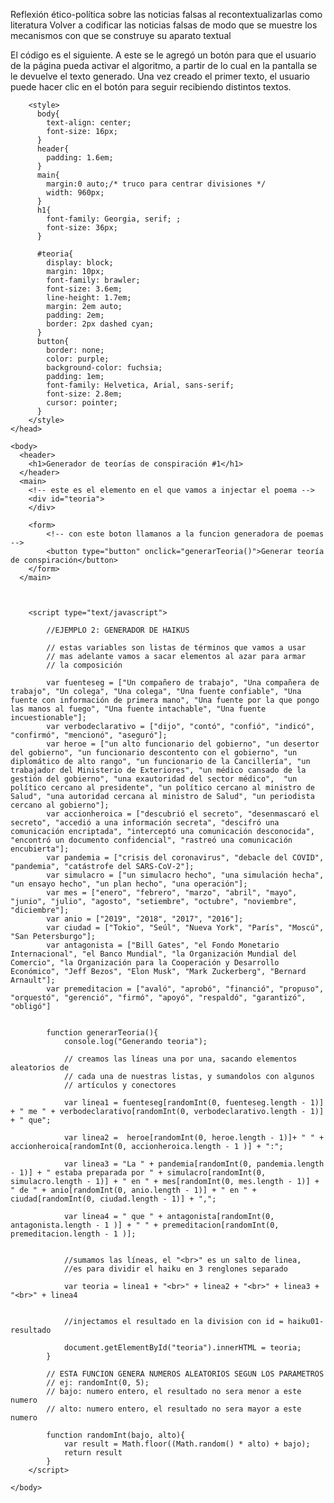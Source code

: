 

Reflexión ético-política sobre las noticias falsas al recontextualizarlas como literatura 
Volver a codificar las noticias falsas de modo que se muestre los mecanismos con que se construye su aparato textual 


El código es el siguiente. A este se le agregó un botón para que el usuario de la página pueda activar el algoritmo, a partir de lo cual en la pantalla se le devuelve el texto generado. Una vez creado el primer texto, el usuario puede hacer clic en el botón para seguir recibiendo distintos textos.  


<!DOCTYPE html>
<html>
    <head>
        <meta charset="utf-8" />
        <title> Generador de teorías de conspiración </title>

        <style>
          body{
            text-align: center;
            font-size: 16px;
          }
          header{
            padding: 1.6em;
          }
          main{
            margin:0 auto;/* truco para centrar divisiones */
            width: 960px;
          }
          h1{
          	font-family: Georgia, serif; ;
          	font-size: 36px;
          }

          #teoria{
          	display: block;
          	margin: 10px;
          	font-family: brawler;
          	font-size: 3.6em;
            line-height: 1.7em;
            margin: 2em auto;
            padding: 2em;
            border: 2px dashed cyan;
          }
          button{
            border: none;
            color: purple;
            background-color: fuchsia;
            padding: 1em;
            font-family: Helvetica, Arial, sans-serif;
            font-size: 2.8em;
            cursor: pointer;
          }
        </style>
    </head>

    <body>
      <header>
        <h1>Generador de teorías de conspiración #1</h1>
      </header>
      <main>
        <!-- este es el elemento en el que vamos a injectar el poema -->
        <div id="teoria">
        </div>

        <form>
            <!-- con este boton llamanos a la funcion generadora de poemas -->
            <button type="button" onclick="generarTeoria()">Generar teoría de conspiración</button>
        </form>
      </main>



        <script type="text/javascript">

            //EJEMPLO 2: GENERADOR DE HAIKUS

            // estas variables son listas de términos que vamos a usar
            // mas adelante vamos a sacar elementos al azar para armar
            // la composición

            var fuenteseg = ["Un compañero de trabajo", "Una compañera de trabajo", "Un colega", "Una colega", "Una fuente confiable", "Una fuente con información de primera mano", "Una fuente por la que pongo las manos al fuego", "Una fuente intachable", "Una fuente incuestionable"];
            var verbodeclarativo = ["dijo", "contó", "confió", "indicó", "confirmó", "mencionó", "aseguró"];
            var heroe = ["un alto funcionario del gobierno", "un desertor del gobierno", "un funcionario descontento con el gobierno", "un diplomático de alto rango", "un funcionario de la Cancillería", "un trabajador del Ministerio de Exteriores", "un médico cansado de la gestión del gobierno", "una exautoridad del sector médico",  "un político cercano al presidente", "un político cercano al ministro de Salud", "una autoridad cercana al ministro de Salud", "un periodista cercano al gobierno"];
            var accionheroica = ["descubrió el secreto", "desenmascaró el secreto", "accedió a una información secreta", "descifró una comunicación encriptada", "interceptó una comunicación desconocida", "encontró un documento confidencial", "rastreó una comunicación encubierta"];
            var pandemia = ["crisis del coronavirus", "debacle del COVID", "pandemia", "catástrofe del SARS-CoV-2"];
            var simulacro = ["un simulacro hecho", "una simulación hecha", "un ensayo hecho", "un plan hecho", "una operación"];
            var mes = ["enero", "febrero", "marzo", "abril", "mayo", "junio", "julio", "agosto", "setiembre", "octubre", "noviembre", "diciembre"];
            var anio = ["2019", "2018", "2017", "2016"];
            var ciudad = ["Tokio", "Seúl", "Nueva York", "París", "Moscú", "San Petersburgo"];
            var antagonista = ["Bill Gates", "el Fondo Monetario Internacional", "el Banco Mundial", "la Organización Mundial del Comercio", "la Organización para la Cooperación y Desarrollo Económico", "Jeff Bezos", "Elon Musk", "Mark Zuckerberg", "Bernard Arnault"];
            var premeditacion = ["avaló", "aprobó", "financió", "propuso", "orquestó", "gerenció", "firmó", "apoyó", "respaldó", "garantizó", "obligó"]


            function generarTeoria(){
                console.log("Generando teoria");

                // creamos las líneas una por una, sacando elementos aleatorios de
                // cada una de nuestras listas, y sumandolos con algunos
                // artículos y conectores

                var linea1 = fuenteseg[randomInt(0, fuenteseg.length - 1)] + " me " + verbodeclarativo[randomInt(0, verbodeclarativo.length - 1)] + " que";

                var linea2 =  heroe[randomInt(0, heroe.length - 1)]+ " " + accionheroica[randomInt(0, accionheroica.length - 1 )] + ":";

                var linea3 = "La " + pandemia[randomInt(0, pandemia.length - 1)] + " estaba preparada por " + simulacro[randomInt(0, simulacro.length - 1)] + " en " + mes[randomInt(0, mes.length - 1)] + " de " + anio[randomInt(0, anio.length - 1)] + " en " + ciudad[randomInt(0, ciudad.length - 1)] + ",";

                var linea4 = " que " + antagonista[randomInt(0, antagonista.length - 1 )] + " " + premeditacion[randomInt(0, premeditacion.length - 1 )];


                //sumamos las líneas, el "<br>" es un salto de linea,
                //es para dividir el haiku en 3 renglones separado

                var teoria = linea1 + "<br>" + linea2 + "<br>" + linea3 + "<br>" + linea4


                //injectamos el resultado en la division con id = haiku01-resultado

                document.getElementById("teoria").innerHTML = teoria;
            }

            // ESTA FUNCION GENERA NUMEROS ALEATORIOS SEGUN LOS PARAMETROS
            // ej: randomInt(0, 5);
            // bajo: numero entero, el resultado no sera menor a este numero
            // alto: numero entero, el resultado no sera mayor a este numero

            function randomInt(bajo, alto){
                var result = Math.floor((Math.random() * alto) + bajo);
                return result
            }
        </script>

    </body>
</html>
